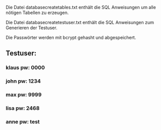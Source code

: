 Die Datei databasecreatetables.txt enthält die SQL Anweisungen um alle nötigen Tabellen zu erzeugen.

Die Datei databasecreatetestuser.txt enthält die SQL Anweisungen zum Generieren der Testuser.

Die Passwörter werden mit bcrypt gehasht und abgespeichert.

## Testuser:
### klaus pw: 0000
### john pw: 1234
### max pw: 9999 
### lisa pw: 2468
### anne pw: test
